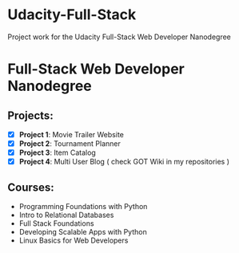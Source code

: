 # Udacity-Full-Stack

Project work for the Udacity Full-Stack Web Developer Nanodegree

# Full-Stack Web Developer Nanodegree

## Projects:

- [x] **Project 1**: Movie Trailer Website
- [x] **Project 2**: Tournament Planner
- [x] **Project 3**: Item Catalog
- [x] **Project 4**: Multi User Blog ( check GOT Wiki in my repositories )

## Courses:

- Programming Foundations with Python
- Intro to Relational Databases
- Full Stack Foundations
- Developing Scalable Apps with Python
- Linux Basics for Web Developers
